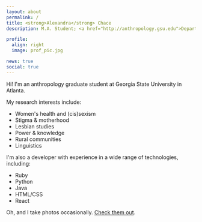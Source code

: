 ```yaml
---
layout: about
permalink: /
title: <strong>Alexandra</strong> Chace
description: M.A. Student; <a href="http://anthropology.gsu.edu">Department of Anthropology</a>; <a href="http://www.gsu.edu">Georgia State University</a>.

profile:
  align: right
  image: prof_pic.jpg

news: true
social: true
---
```


Hi! I'm an anthropology graduate student at Georgia State University in Atlanta.

My research interests include:
- Women's health and (cis)sexism
- Stigma & motherhood
- Lesbian studies
- Power & knowledge
- Rural communities
- Linguistics

I'm also a developer with experience in a wide range of technologies, including:
- Ruby
- Python
- Java
- HTML/CSS
- React

Oh, and I take photos occasionally. [Check them out](https://instagram.com/alxndramc).
